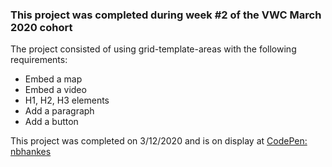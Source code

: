 ### This project was completed during week #2 of the VWC March 2020 cohort

The project consisted of using grid-template-areas with the following requirements:

- Embed a map
- Embed a video
- H1, H2, H3 elements
- Add a paragraph
- Add a button

This project was completed on 3/12/2020 and is on display at [CodePen: nbhankes](https://codepen.io/nbhankes/pen/bGdavjx)

